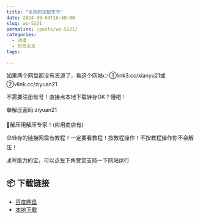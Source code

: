 ```yaml
---
title: "炎热的交配季节"
date: 2024-09-04T16:40:00
slug: wp-5221
permalink: /posts/wp-5221/
categories:
  - 动漫
  - 司马太太
tags:

---
```


如果两个网盘都没有资源了，看这个网站👉①link3.cc/xianyu21或②vlink.cc/ziyuan21

不需要注册账号！直接点本地下载转存OK？懂吧！

🟢解压密码:ziyuan21

🔵解压用解压专家！(应用商店有)

🟡转存的链接网盘有教程！一定要看教程！按教程操作！不按教程操作你不会解压！

💰🈶能力的宝，可以点左下角赞赏支持一下网站运行

## 📦 下载链接
- [百度网盘](https://blziyuan21.com/pay-download/5221?key=82e9a64735&down_id=0)
- [本地下载](https://blziyuan21.com/pay-download/5221?key=82e9a64735&down_id=1)

